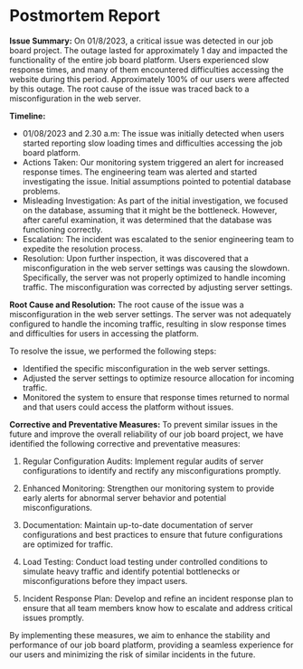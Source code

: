 # Postmortem Report

**Issue Summary:**
On 01/8/2023, a critical issue was detected in our job board project. The outage lasted for approximately 1 day and impacted the functionality of the entire job board platform. Users experienced slow response times, and many of them encountered difficulties accessing the website during this period. Approximately 100% of our users were affected by this outage. The root cause of the issue was traced back to a misconfiguration in the web server.

**Timeline:**
- 01/08/2023 and 2.30 a.m: The issue was initially detected when users started reporting slow loading times and difficulties accessing the job board platform.
- Actions Taken: Our monitoring system triggered an alert for increased response times. The engineering team was alerted and started investigating the issue. Initial assumptions pointed to potential database problems.
- Misleading Investigation: As part of the initial investigation, we focused on the database, assuming that it might be the bottleneck. However, after careful examination, it was determined that the database was functioning correctly.
- Escalation: The incident was escalated to the senior engineering team to expedite the resolution process.
- Resolution: Upon further inspection, it was discovered that a misconfiguration in the web server settings was causing the slowdown. Specifically, the server was not properly optimized to handle incoming traffic. The misconfiguration was corrected by adjusting server settings.

**Root Cause and Resolution:**
The root cause of the issue was a misconfiguration in the web server settings. The server was not adequately configured to handle the incoming traffic, resulting in slow response times and difficulties for users in accessing the platform.

To resolve the issue, we performed the following steps:
- Identified the specific misconfiguration in the web server settings.
- Adjusted the server settings to optimize resource allocation for incoming traffic.
- Monitored the system to ensure that response times returned to normal and that users could access the platform without issues.

**Corrective and Preventative Measures:**
To prevent similar issues in the future and improve the overall reliability of our job board project, we have identified the following corrective and preventative measures:

1. Regular Configuration Audits: Implement regular audits of server configurations to identify and rectify any misconfigurations promptly.

2. Enhanced Monitoring: Strengthen our monitoring system to provide early alerts for abnormal server behavior and potential misconfigurations.

3. Documentation: Maintain up-to-date documentation of server configurations and best practices to ensure that future configurations are optimized for traffic.

4. Load Testing: Conduct load testing under controlled conditions to simulate heavy traffic and identify potential bottlenecks or misconfigurations before they impact users.

5. Incident Response Plan: Develop and refine an incident response plan to ensure that all team members know how to escalate and address critical issues promptly.

By implementing these measures, we aim to enhance the stability and performance of our job board platform, providing a seamless experience for our users and minimizing the risk of similar incidents in the future.